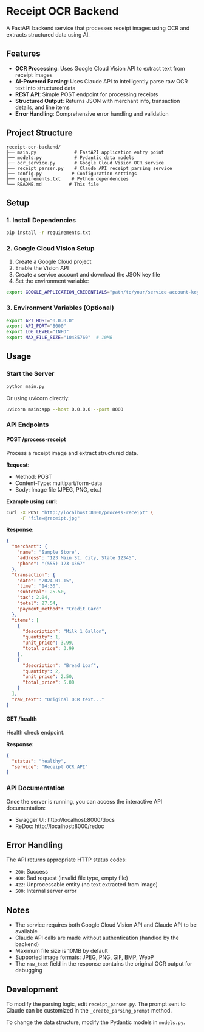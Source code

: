 # Receipt OCR Backend

A FastAPI backend service that processes receipt images using OCR and extracts structured data using AI.

## Features

- **OCR Processing**: Uses Google Cloud Vision API to extract text from receipt images
- **AI-Powered Parsing**: Uses Claude API to intelligently parse raw OCR text into structured data
- **REST API**: Simple POST endpoint for processing receipts
- **Structured Output**: Returns JSON with merchant info, transaction details, and line items
- **Error Handling**: Comprehensive error handling and validation

## Project Structure

```
receipt-ocr-backend/
├── main.py              # FastAPI application entry point
├── models.py            # Pydantic data models
├── ocr_service.py       # Google Cloud Vision OCR service
├── receipt_parser.py    # Claude API receipt parsing service
├── config.py           # Configuration settings
├── requirements.txt    # Python dependencies
└── README.md          # This file
```

## Setup

### 1. Install Dependencies

```bash
pip install -r requirements.txt
```

### 2. Google Cloud Vision Setup

1. Create a Google Cloud project
2. Enable the Vision API
3. Create a service account and download the JSON key file
4. Set the environment variable:

```bash
export GOOGLE_APPLICATION_CREDENTIALS="path/to/your/service-account-key.json"
```

### 3. Environment Variables (Optional)

```bash
export API_HOST="0.0.0.0"
export API_PORT="8000"
export LOG_LEVEL="INFO"
export MAX_FILE_SIZE="10485760"  # 10MB
```

## Usage

### Start the Server

```bash
python main.py
```

Or using uvicorn directly:

```bash
uvicorn main:app --host 0.0.0.0 --port 8000
```

### API Endpoints

#### POST /process-receipt

Process a receipt image and extract structured data.

**Request:**
- Method: POST
- Content-Type: multipart/form-data
- Body: Image file (JPEG, PNG, etc.)

**Example using curl:**

```bash
curl -X POST "http://localhost:8000/process-receipt" \
     -F "file=@receipt.jpg"
```

**Response:**

```json
{
  "merchant": {
    "name": "Sample Store",
    "address": "123 Main St, City, State 12345",
    "phone": "(555) 123-4567"
  },
  "transaction": {
    "date": "2024-01-15",
    "time": "14:30",
    "subtotal": 25.50,
    "tax": 2.04,
    "total": 27.54,
    "payment_method": "Credit Card"
  },
  "items": [
    {
      "description": "Milk 1 Gallon",
      "quantity": 1,
      "unit_price": 3.99,
      "total_price": 3.99
    },
    {
      "description": "Bread Loaf",
      "quantity": 2,
      "unit_price": 2.50,
      "total_price": 5.00
    }
  ],
  "raw_text": "Original OCR text..."
}
```

#### GET /health

Health check endpoint.

**Response:**
```json
{
  "status": "healthy",
  "service": "Receipt OCR API"
}
```

### API Documentation

Once the server is running, you can access the interactive API documentation:

- Swagger UI: http://localhost:8000/docs
- ReDoc: http://localhost:8000/redoc

## Error Handling

The API returns appropriate HTTP status codes:

- `200`: Success
- `400`: Bad request (invalid file type, empty file)
- `422`: Unprocessable entity (no text extracted from image)
- `500`: Internal server error

## Notes

- The service requires both Google Cloud Vision API and Claude API to be available
- Claude API calls are made without authentication (handled by the backend)
- Maximum file size is 10MB by default
- Supported image formats: JPEG, PNG, GIF, BMP, WebP
- The `raw_text` field in the response contains the original OCR output for debugging

## Development

To modify the parsing logic, edit `receipt_parser.py`. The prompt sent to Claude can be customized in the `_create_parsing_prompt` method.

To change the data structure, modify the Pydantic models in `models.py`.